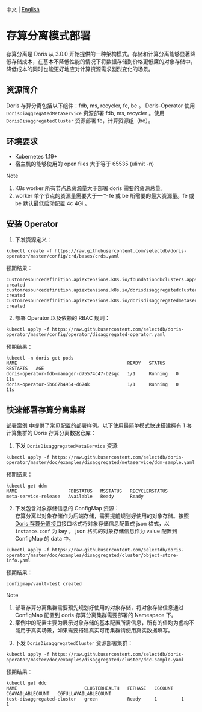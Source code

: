 中文 | [English](DISAGGREGATED-README.md)
# 存算分离模式部署
存算分离是 Doris 从 3.0.0 开始提供的一种架构模式。存储和计算分离能够显著降低存储成本，在基本不降低性能的情况下将数据存储到价格更低廉的对象存储中，降低成本的同时也能更好地应对计算资源需求剧烈变化的场景。
## 资源简介
Doris 存算分离包括以下组件：fdb, ms, recycler, fe, be 。 Doris-Operator 使用 `DorisDiaggregatedMetaService` 资源部署 fdb, ms, recycler 。使用 `DorisDisaggregatedCluster` 资源部署 fe，计算资源组（be）。
## 环境要求
- Kubernetes 1.19+
- 宿主机的能够使用的 open files 大于等于 65535 (ulimit -n)

>[!NOTE]
>1. K8s worker 所有节点总资源量大于部署 doris 需要的资源总量。
>2. worker 单个节点的资源量需要大于一个 fe 或 be 所需要的最大资源量。fe 或 be 默认最低启动配置 4c 4Gi 。

## 安装 Operator
1. 下发资源定义：
```
kubectl create -f https://raw.githubusercontent.com/selectdb/doris-operator/master/config/crd/bases/crds.yaml
```
预期结果：
```
customresourcedefinition.apiextensions.k8s.io/foundationdbclusters.apps.foundationdb.org created
customresourcedefinition.apiextensions.k8s.io/dorisdisaggregatedclusters.disaggregated.cluster.doris.com created
customresourcedefinition.apiextensions.k8s.io/dorisdisaggregatedmetaservices.disaggregated.metaservice.doris.com created
```
2. 部署 Operator 以及依赖的 RBAC 规则：
```
kubectl apply -f https://raw.githubusercontent.com/selectdb/doris-operator/master/config/operator/disaggregated-operator.yaml
```
预期结果：
```
kubectl -n doris get pods
NAME                                         READY   STATUS    RESTARTS   AGE
doris-operator-fdb-manager-d75574c47-b2sqx   1/1     Running   0          11s
doris-operator-5b667b4954-d674k              1/1     Running   0          11s
```
## 快速部署存算分离集群
[部署案例](./doc/examples/disaggregated/cluster) 中提供了常见配置的部署样例。以下使用最简单模式快速搭建拥有 1 套计算集群的 Doris 存算分离数据仓库：
1. 下发 `DorisDisaggregatedMetaService` 资源: 
```
kubectl apply -f https://raw.githubusercontent.com/selectdb/doris-operator/master/doc/examples/disaggregated/metaservice/ddm-sample.yaml
```
预期结果：
```
kubectl get ddm
NAME                   FDBSTATUS   MSSTATUS   RECYCLERSTATUS
meta-service-release   Available   Ready      Ready
```
2. 下发包含对象存储信息的 ConfigMap 资源：  
存算分离以对象存储作为后端存储，需要提前规划好使用的对象存储。按照 [Doris 存算分离接口](https://doris.apache.org/zh-CN/docs/dev/compute-storage-decoupled/creating-cluster#%E5%86%85%E7%BD%AE%E5%AD%98%E5%82%A8%E5%90%8E%E7%AB%AF)接口格式将对象存储信息配置成 json 格式，以 `instance.conf` 为 key ， json 格式的对象存储信息作为 value 配置到 ConfigMap 的 data 中。  
```
kubectl apply -f https://raw.githubusercontent.com/selectdb/doris-operator/master/doc/examples/disaggregated/cluster/object-store-info.yaml
```
预期结果：
```
configmap/vault-test created
```
>[!NOTE]
>1. 部署存算分离集群需要预先规划好使用的对象存储，将对象存储信息通过 ConfigMap 配置到 doris 存算分离集群需要部署的 Namespace 下。
>2. 案例中的配置主要为展示对象存储的基本配置所需信息，所有的值均为虚构不能用于真实场景，如果需要搭建真实可用集群请使用真实数据填写。

3. 下发 `DorisDisaggregatedCluster` 资源部署集群：
```
kubectl apply -f https://raw.githubusercontent.com/selectdb/doris-operator/master/doc/examples/disaggregated/cluster/ddc-sample.yaml
```
预期结果：
```
kubectl get ddc
NAME                         CLUSTERHEALTH   FEPHASE   CGCOUNT   CGAVAILABLECOUNT   CGFULLAVAILABLECOUNT
test-disaggregated-cluster   green           Ready     1         1                  1
```
